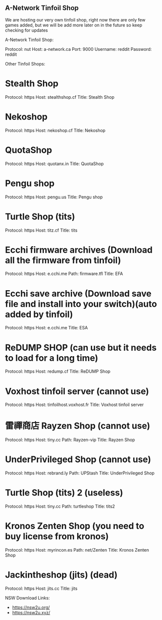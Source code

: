 A-Network Tinfoil Shop
-----------------------

We are hosting our very own tinfoil shop, right now there are only few games added, but we will be add more later on in the future so keep checking for updates




A-Network Tinfoil Shop:

Protocol: nut
Host: a-network.ca
Port: 9000
Username: reddit
Password: reddit





Other Tinfoil Shops:


# Stealth Shop
Protocol: https
Host: stealthshop.cf
Title: Stealth Shop

# Nekoshop
Protocol: https
Host: nekoshop.cf
Title: Nekoshop

# QuotaShop
Protocol: https
Host: quotanx.in
Title: QuotaShop


# Pengu shop
Protocol: https
Host: pengu.us
Title: Pengu shop

# Turtle Shop (tits)
Protocol: https
Host: titz.cf
Title: tits

# Ecchi firmware archives (Download all the firmware from tinfoil)
Protocol: https
Host: e.cchi.me
Path: firmware.tfl
Title: EFA

# Ecchi save archive (Download save file and install into your switch)(auto added by tinfoil)
Protocol: https
Host: e.cchi.me
Title: ESA

# ReDUMP SHOP (can use but it needs to load for a long time)
Protocol: https
Host: redump.cf
Title: ReDUMP Shop

# Voxhost tinfoil server (cannot use)
Protocol: https
Host: tinfoilhost.voxhost.fr
Title: Voxhost tinfoil server

# 雷禪商店 Rayzen Shop (cannot use)
Protocol: https
Host: tiny.cc
Path: Rayzen-vip
Title: Rayzen Shop

# UnderPrivileged Shop (cannot use)
Protocol: https
Host: rebrand.ly
Path: UPStash
Title: UnderPrivileged Shop

# Turtle Shop (tits) 2 (useless)
Protocol: https
Host: tiny.cc
Path: turtleshop
Title: tits2

# Kronos Zenten Shop (you need to buy license from kronos)
Protocol: https
Host: myrincon.es
Path: net/Zenten
Title: Kronos Zenten Shop

# Jackintheshop (jits) (dead)
Protocol: https
Host: jits.cc
Title: jits



NSW Download Links:

- https://nsw2u.org/
- https://nsw2u.xyz/

